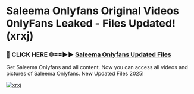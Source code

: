 # Saleema Onlyfans Original Videos 0nlyFans Leaked - Files Updated! (xrxj)

<h3>🔴 CLICK HERE 🌐==►► <a href="https://tinyurl.com/ehrbuxhb" rel="nofollow">Saleema Onlyfans Updated Files</a></h3>

Get Saleema Onlyfans and all content. Now you can access all videos and pictures of Saleema Onlyfans. New Updated Files 2025!

[![xrxj](https://i.imgur.com/lVYEuWS.gif)](https://tinyurl.com/ehrbuxhb)

